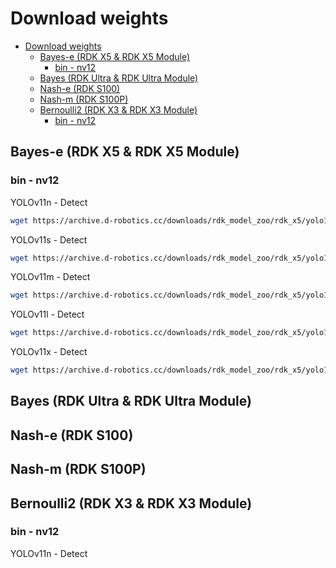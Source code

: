 # Download weights

- [Download weights](#download-weights)
  - [Bayes-e (RDK X5 \& RDK X5 Module)](#bayes-e-rdk-x5--rdk-x5-module)
    - [bin - nv12](#bin---nv12)
  - [Bayes (RDK Ultra \& RDK Ultra Module)](#bayes-rdk-ultra--rdk-ultra-module)
  - [Nash-e (RDK S100)](#nash-e-rdk-s100)
  - [Nash-m (RDK S100P)](#nash-m-rdk-s100p)
  - [Bernoulli2 (RDK X3 \& RDK X3 Module)](#bernoulli2-rdk-x3--rdk-x3-module)
    - [bin - nv12](#bin---nv12-1)



## Bayes-e (RDK X5 & RDK X5 Module)
### bin - nv12
YOLOv11n - Detect
```bash
wget https://archive.d-robotics.cc/downloads/rdk_model_zoo/rdk_x5/yolo11n_detect_bayese_640x640_nv12.bin
```
YOLOv11s - Detect
```bash
wget https://archive.d-robotics.cc/downloads/rdk_model_zoo/rdk_x5/yolo11s_detect_bayese_640x640_nv12.bin
```
YOLOv11m - Detect
```bash
wget https://archive.d-robotics.cc/downloads/rdk_model_zoo/rdk_x5/yolo11m_detect_bayese_640x640_nv12.bin
```
YOLOv11l - Detect
```bash
wget https://archive.d-robotics.cc/downloads/rdk_model_zoo/rdk_x5/yolo11l_detect_bayese_640x640_nv12.bin
```
YOLOv11x - Detect
```bash
wget https://archive.d-robotics.cc/downloads/rdk_model_zoo/rdk_x5/yolo11x_detect_bayese_640x640_nv12.bin
```

## Bayes (RDK Ultra & RDK Ultra Module)


## Nash-e (RDK S100)


## Nash-m (RDK S100P)


## Bernoulli2 (RDK X3 & RDK X3 Module)
### bin - nv12
YOLOv11n - Detect
```bash
```